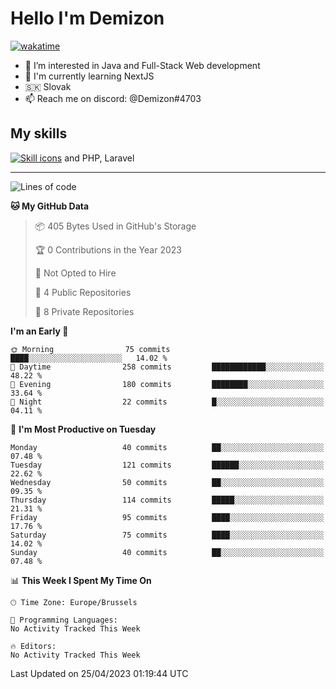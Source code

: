 # Hello I'm Demizon
[![wakatime](https://wakatime.com/badge/user/6ad1949f-d6d7-44f9-9eee-c35e54cc499b.svg)](https://wakatime.com/@6ad1949f-d6d7-44f9-9eee-c35e54cc499b)
- 👀 I’m interested in Java and Full-Stack Web development
- 🌱 I'm currently learning NextJS
- 🇸🇰 Slovak
- 📫 Reach me on discord: @Demizon#4703

## My skills
[![Skill icons](https://skillicons.dev/icons?i=java,js,ts,html,css,react,py,git,docker,linux,mysql,mongo&theme=dark)](https://github.com/Demizon3433) and PHP, Laravel

---

<!--START_SECTION:waka-->
![Lines of code](https://img.shields.io/badge/From%20Hello%20World%20I%27ve%20Written-79.2%20thousand%20lines%20of%20code-blue)

**🐱 My GitHub Data** 

> 📦 405 Bytes Used in GitHub's Storage 
 > 
> 🏆 0 Contributions in the Year 2023
 > 
> 🚫 Not Opted to Hire
 > 
> 📜 4 Public Repositories 
 > 
> 🔑 8 Private Repositories 
 > 
**I'm an Early 🐤** 

```text
🌞 Morning                75 commits          ████░░░░░░░░░░░░░░░░░░░░░   14.02 % 
🌆 Daytime                258 commits         ████████████░░░░░░░░░░░░░   48.22 % 
🌃 Evening                180 commits         ████████░░░░░░░░░░░░░░░░░   33.64 % 
🌙 Night                  22 commits          █░░░░░░░░░░░░░░░░░░░░░░░░   04.11 % 
```
📅 **I'm Most Productive on Tuesday** 

```text
Monday                   40 commits          ██░░░░░░░░░░░░░░░░░░░░░░░   07.48 % 
Tuesday                  121 commits         ██████░░░░░░░░░░░░░░░░░░░   22.62 % 
Wednesday                50 commits          ██░░░░░░░░░░░░░░░░░░░░░░░   09.35 % 
Thursday                 114 commits         █████░░░░░░░░░░░░░░░░░░░░   21.31 % 
Friday                   95 commits          ████░░░░░░░░░░░░░░░░░░░░░   17.76 % 
Saturday                 75 commits          ████░░░░░░░░░░░░░░░░░░░░░   14.02 % 
Sunday                   40 commits          ██░░░░░░░░░░░░░░░░░░░░░░░   07.48 % 
```


📊 **This Week I Spent My Time On** 

```text
🕑︎ Time Zone: Europe/Brussels

💬 Programming Languages: 
No Activity Tracked This Week

🔥 Editors: 
No Activity Tracked This Week
```


 Last Updated on 25/04/2023 01:19:44 UTC
<!--END_SECTION:waka-->

